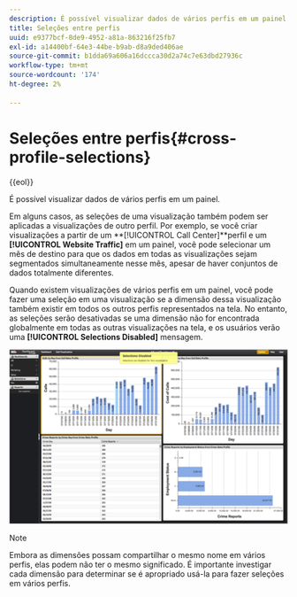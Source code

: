 ```yaml
---
description: É possível visualizar dados de vários perfis em um painel.
title: Seleções entre perfis
uuid: e9377bcf-8de9-4952-a81a-863216f25fb7
exl-id: a14400bf-64e3-44be-b9ab-d8a9ded406ae
source-git-commit: b1dda69a606a16dccca30d2a74c7e63dbd27936c
workflow-type: tm+mt
source-wordcount: '174'
ht-degree: 2%

---
```


# Seleções entre perfis{#cross-profile-selections}

{{eol}}

É possível visualizar dados de vários perfis em um painel.

Em alguns casos, as seleções de uma visualização também podem ser aplicadas a visualizações de outro perfil. Por exemplo, se você criar visualizações a partir de um **[!UICONTROL Call Center]**perfil e um **[!UICONTROL Website Traffic]** em um painel, você pode selecionar um mês de destino para que os dados em todas as visualizações sejam segmentados simultaneamente nesse mês, apesar de haver conjuntos de dados totalmente diferentes.

Quando existem visualizações de vários perfis em um painel, você pode fazer uma seleção em uma visualização se a dimensão dessa visualização também existir em todos os outros perfis representados na tela. No entanto, as seleções serão desativadas se uma dimensão não for encontrada globalmente em todas as outras visualizações na tela, e os usuários verão uma **[!UICONTROL Selections Disabled]** mensagem.

![](assets/selection_disabled.png)

>[!NOTE]
>
>Embora as dimensões possam compartilhar o mesmo nome em vários perfis, elas podem não ter o mesmo significado. É importante investigar cada dimensão para determinar se é apropriado usá-la para fazer seleções em vários perfis.
